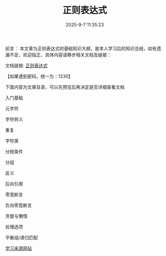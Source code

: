 ﻿---
title: 正则表达式
date: 2025-9-7 11:35:23
tags: 
    - 正则表达式
    - 语法
categories: 
    - 计算机
    - 语法语言
    - 正则表达式
---

前言：
本文章为正则表达式的基础知识大纲，是本人学习后的知识总结，如有遗漏不足，欢迎指正，具体内容请移步相关文档及链接：

文档链接: [正则表达式](https://www.mubu.com/doc/M3NyqXh0FL)

【如果遇到密码，统一为：1230】


下面内容为文章目录，可以先预览后再决定是否详细查看文档

入门基础
    
元字符
  

字符转义
   
重复
   

字符类



分枝条件
 
分组
  


反义
    
后向引用
  


零宽断言
   


负向零宽断言
    


贪婪与懒惰
  
处理选项

平衡组/递归匹配
 



[学习来源网站](https://deerchao.cn/tutorials/regex/regex.htm#testing)
    



